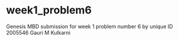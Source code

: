 # week1_problem6
Genesis MBD submission for week 1 problem number 6 by unique ID 2005546 Gauri M Kulkarni
